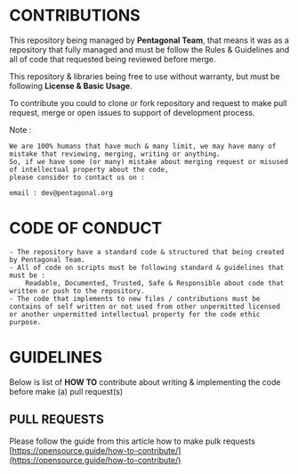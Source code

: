 # CONTRIBUTIONS

This repository being managed by **Pentagonal Team**, that means it was as a repository that fully managed and must be follow the Rules & Guidelines and all of code that requested being reviewed before merge.

This repository & libraries being free to use without warranty, but must be following **License & Basic Usage**.

To contribute you could to clone or fork repository and request to make pull request, merge or open issues to support of development process.

Note :

```
We are 100% humans that have much & many limit, we may have many of mistake that reviewing, merging, writing or anything.
So, if we have some (or many) mistake about merging request or misused of intellectual property about the code,
please consider to contact us on :

email : dev@pentagonal.org

```

# CODE OF CONDUCT

```
- The repository have a standard code & structured that being created by Pentagonal Team.
- All of code on scripts must be following standard & guidelines that must be :
    Readable, Documented, Trusted, Safe & Responsible about code that written or push to the repository.
- The code that implements to new files / contributions must be contains of self written or not used from other unpermitted licensed or another unpermitted intellectual property for the code ethic purpose.
```

# GUIDELINES

Below is list of **HOW TO** contribute about writing & implementing the code before make (a) pull request(s)


## PULL REQUESTS

Please follow the guide from this article how to make pulk requests [https://opensource.guide/how-to-contribute/](https://opensource.guide/how-to-contribute/)
